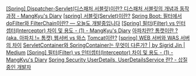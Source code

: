 [[Spring] Dispatcher-Servlet(디스패처 서블릿)이란? 디스패처 서블릿의 개념과 동작 과정 - MangKyu's Diary](https://mangkyu.tistory.com/18)
[[spring] 서블릿(Servlet)이란?](https://toki0411.tistory.com/66)
[Spring Boot: 필터에서 doFilter와 FilterChain이란? — 오늘도 개발중입니다](https://curiousjinan.tistory.com/entry/spring-filterchain-dofilter)
[[Spring] 필터(Filter) vs 인터셉터(Interceptor) 차이 및 용도 - (1) - MangKyu's Diary](https://mangkyu.tistory.com/173)
[아파치란? 톰캣이란 ? (aka. 아파치 != 톰캣) 웹서버 vs 와스](https://cheershennah.tistory.com/54)
[Tomcat이란?](https://velog.io/@hsk2454/Tomcat%EC%9D%B4%EB%9E%80)
[[spring] WEB 서버와 WAS 서버의 차이](https://toki0411.tistory.com/36)
[ServletContainer와 SpringContainer는 무엇이 다른가? | by Sigrid Jin | Medium](https://sigridjin.medium.com/servletcontainer%EC%99%80-springcontainer%EB%8A%94-%EB%AC%B4%EC%97%87%EC%9D%B4-%EB%8B%A4%EB%A5%B8%EA%B0%80-626d27a80fe5)
[[Spring] 필터(Filter) vs 인터셉터(Interceptor) 차이 및 용도 - (1) - MangKyu's Diary](https://mangkyu.tistory.com/173)
[Spring Security UserDetails, UserDetailsService 란? - 삽질중인 개발자](https://programmer93.tistory.com/68)